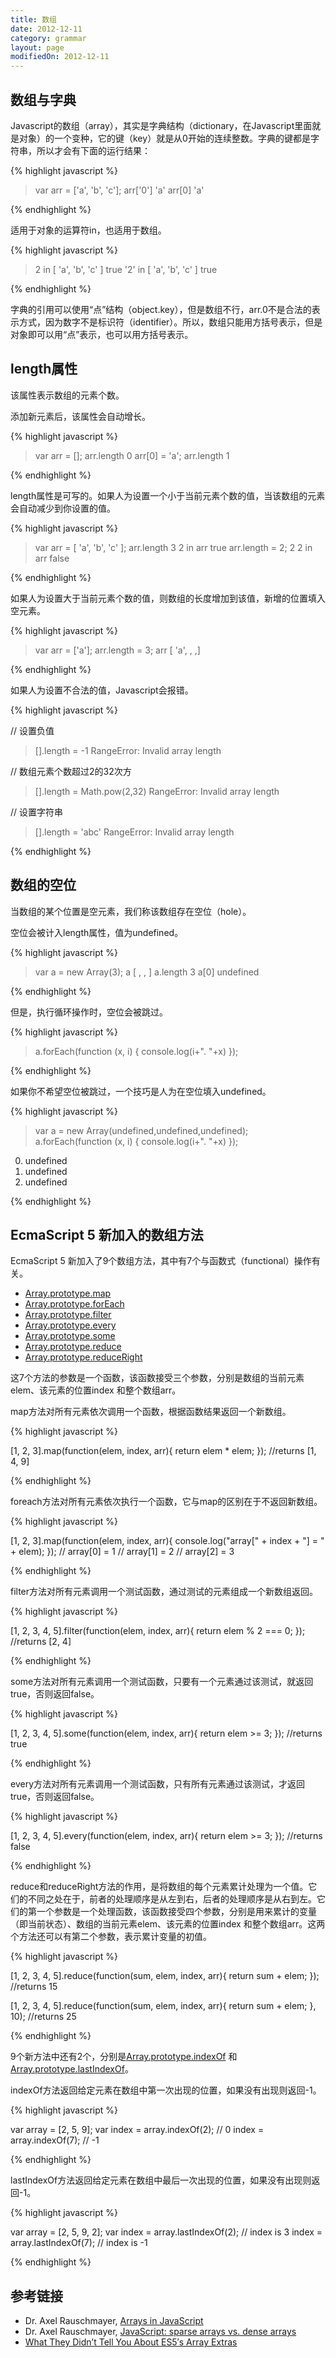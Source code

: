 ```yaml
---
title: 数组
date: 2012-12-11
category: grammar
layout: page
modifiedOn: 2012-12-11
---
```


## 数组与字典

Javascript的数组（array），其实是字典结构（dictionary，在Javascript里面就是对象）的一个变种，它的键（key）就是从0开始的连续整数。字典的键都是字符串，所以才会有下面的运行结果：

{% highlight javascript %}

 > var arr = ['a', 'b', 'c'];
 > arr['0']
 'a'
 > arr[0]
 'a'

{% endhighlight %}

适用于对象的运算符in，也适用于数组。

{% highlight javascript %}

>2 in [ 'a', 'b', 'c' ]
true
>'2' in [ 'a', 'b', 'c' ]
true

{% endhighlight %}

字典的引用可以使用“点”结构（object.key），但是数组不行，arr.0不是合法的表示方式，因为数字不是标识符（identifier）。所以，数组只能用方括号表示，但是对象即可以用“点”表示，也可以用方括号表示。

## length属性

该属性表示数组的元素个数。

添加新元素后，该属性会自动增长。

{% highlight javascript %}

> var arr = [];
> arr.length
0
> arr[0] = 'a';
> arr.length
1

{% endhighlight %}

length属性是可写的。如果人为设置一个小于当前元素个数的值，当该数组的元素会自动减少到你设置的值。

{% highlight javascript %}

> var arr = [ 'a', 'b', 'c' ];
> arr.length
3
> 2 in arr
true
> arr.length = 2;
2
> 2 in arr
false

{% endhighlight %}

如果人为设置大于当前元素个数的值，则数组的长度增加到该值，新增的位置填入空元素。

{% highlight javascript %}

> var arr = ['a'];
> arr.length = 3;
> arr
[ 'a', , ,]

{% endhighlight %}

如果人为设置不合法的值，Javascript会报错。

{% highlight javascript %}

// 设置负值
> [].length = -1
RangeError: Invalid array length

// 数组元素个数超过2的32次方
> [].length = Math.pow(2,32)
RangeError: Invalid array length

// 设置字符串
> [].length = 'abc'
RangeError: Invalid array length

{% endhighlight %}

## 数组的空位

当数组的某个位置是空元素，我们称该数组存在空位（hole）。

空位会被计入length属性，值为undefined。

{% highlight javascript %}

> var a = new Array(3);
> a
[ , ,  ]
> a.length
3
> a[0]
undefined

{% endhighlight %}

但是，执行循环操作时，空位会被跳过。

{% highlight javascript %}

> a.forEach(function (x, i) { console.log(i+". "+x) });

{% endhighlight %}

如果你不希望空位被跳过，一个技巧是人为在空位填入undefined。

{% highlight javascript %}

> var a = new Array(undefined,undefined,undefined);
> a.forEach(function (x, i) { console.log(i+". "+x) });
0. undefined
1. undefined
2. undefined

{% endhighlight %}

## EcmaScript 5 新加入的数组方法

EcmaScript 5 新加入了9个数组方法，其中有7个与函数式（functional）操作有关。

- [Array.prototype.map](https://developer.mozilla.org/en/JavaScript/Reference/Global_Objects/Array/map)
- [Array.prototype.forEach](https://developer.mozilla.org/en/JavaScript/Reference/Global_Objects/Array/forEach)
- [Array.prototype.filter](https://developer.mozilla.org/en/JavaScript/Reference/Global_Objects/Array/filter)
- [Array.prototype.every](https://developer.mozilla.org/en/JavaScript/Reference/Global_Objects/Array/every)
- [Array.prototype.some](https://developer.mozilla.org/en/JavaScript/Reference/Global_Objects/Array/some)
- [Array.prototype.reduce](https://developer.mozilla.org/en/JavaScript/Reference/Global_Objects/Array/reduce)
- [Array.prototype.reduceRight](https://developer.mozilla.org/en/JavaScript/Reference/Global_Objects/Array/reduceRight)

这7个方法的参数是一个函数，该函数接受三个参数，分别是数组的当前元素elem、该元素的位置index 和整个数组arr。

map方法对所有元素依次调用一个函数，根据函数结果返回一个新数组。

{% highlight javascript %}

[1, 2, 3].map(function(elem, index, arr){
    return elem * elem;
});
//returns [1, 4, 9]

{% endhighlight %}

foreach方法对所有元素依次执行一个函数，它与map的区别在于不返回新数组。

{% highlight javascript %}

[1, 2, 3].map(function(elem, index, arr){
    console.log("array[" + index + "] = " + elem);
});
// array[0] = 1
// array[1] = 2
// array[2] = 3

{% endhighlight %}

filter方法对所有元素调用一个测试函数，通过测试的元素组成一个新数组返回。

{% highlight javascript %}

[1, 2, 3, 4, 5].filter(function(elem, index, arr){
    return elem % 2 === 0;
});
//returns [2, 4]

{% endhighlight %}

some方法对所有元素调用一个测试函数，只要有一个元素通过该测试，就返回true，否则返回false。

{% highlight javascript %}

[1, 2, 3, 4, 5].some(function(elem, index, arr){
    return elem >= 3;
});
//returns true

{% endhighlight %}

every方法对所有元素调用一个测试函数，只有所有元素通过该测试，才返回true，否则返回false。

{% highlight javascript %}

[1, 2, 3, 4, 5].every(function(elem, index, arr){
    return elem >= 3;
});
//returns false

{% endhighlight %}

reduce和reduceRight方法的作用，是将数组的每个元素累计处理为一个值。它们的不同之处在于，前者的处理顺序是从左到右，后者的处理顺序是从右到左。它们的第一个参数是一个处理函数，该函数接受四个参数，分别是用来累计的变量（即当前状态）、数组的当前元素elem、该元素的位置index 和整个数组arr。这两个方法还可以有第二个参数，表示累计变量的初值。

{% highlight javascript %}

[1, 2, 3, 4, 5].reduce(function(sum, elem, index, arr){
    return sum + elem;
});
//returns 15

[1, 2, 3, 4, 5].reduce(function(sum, elem, index, arr){
    return sum + elem;
}, 10);
//returns 25

{% endhighlight %}

9个新方法中还有2个，分别是[Array.prototype.indexOf](https://developer.mozilla.org/en-US/docs/JavaScript/Reference/Global_Objects/Array/indexOf) 和[Array.prototype.lastIndexOf](https://developer.mozilla.org/en-US/docs/JavaScript/Reference/Global_Objects/Array/lastIndexOf)。

indexOf方法返回给定元素在数组中第一次出现的位置，如果没有出现则返回-1。

{% highlight javascript %}

var array = [2, 5, 9];
var index = array.indexOf(2);
// 0
index = array.indexOf(7);
// -1

{% endhighlight %}

lastIndexOf方法返回给定元素在数组中最后一次出现的位置，如果没有出现则返回-1。

{% highlight javascript %}

var array = [2, 5, 9, 2];
var index = array.lastIndexOf(2);
// index is 3
index = array.lastIndexOf(7);
// index is -1

{% endhighlight %}

## 参考链接

- Dr. Axel Rauschmayer, [Arrays in JavaScript](http://www.2ality.com/2012/12/arrays.html)
- Dr. Axel Rauschmayer, [JavaScript: sparse arrays vs. dense arrays](http://www.2ality.com/2012/06/dense-arrays.html)
- [What They Didn’t Tell You About ES5′s Array Extras](http://net.tutsplus.com/tutorials/javascript-ajax/what-they-didnt-tell-you-about-es5s-array-extras/)
